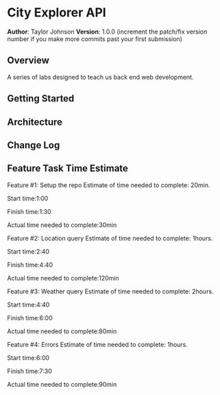 # City Explorer API

**Author**: Taylor Johnson
**Version**: 1.0.0 (increment the patch/fix version number if you make more commits past your first submission)

## Overview

A series of labs designed to teach us back end web development.

## Getting Started

<!-- What are the steps that a user must take in order to build this app on their own machine and get it running? -->

## Architecture

<!-- Provide a detailed description of the application design. What technologies (languages, libraries, etc) you're using, and any other relevant design information. -->

## Change Log

<!-- Use this area to document the iterative changes made to your application as each feature is successfully implemented. Use time stamps. Here's an examples:

01-01-2001 4:59pm - Application now has a fully-functional express server, with a GET route for the location resource.

## Credits and Collaborations
<!-- Give credit (and a link) to other people or resources that helped you build this application. -->

## Feature Task Time Estimate

Feature #1: Setup the repo
Estimate of time needed to complete: 20min.

Start time:1:00

Finish time:1:30

Actual time needed to complete:30min

Feature #2: Location query
Estimate of time needed to complete: 1hours.

Start time:2:40

Finish time:4:40

Actual time needed to complete:120min

Feature #3: Weather query
Estimate of time needed to complete: 2hours.

Start time:4:40

Finish time:6:00

Actual time needed to complete:80min

Feature #4: Errors
Estimate of time needed to complete: 1hours.

Start time:6:00

Finish time:7:30

Actual time needed to complete:90min
